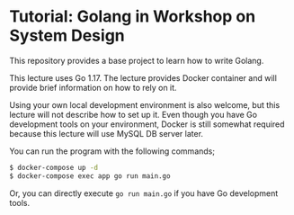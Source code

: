 # Tutorial: Golang in Workshop on System Design
This repository provides a base project to learn how to write Golang.

This lecture uses Go 1.17.
The lecture provides Docker container and will provide brief information on how to rely on it.

Using your own local development environment is also welcome, but this lecture will not describe how to set up it.
Even though you have Go development tools on your environment, Docker is still somewhat required because this lecture will use MySQL DB server later.

You can run the program with the following commands;
```sh
$ docker-compose up -d
$ docker-compose exec app go run main.go
```
Or, you can directly execute `go run main.go` if you have Go development tools.
